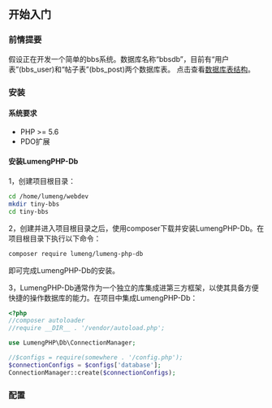## 开始入门

### 前情提要

假设正在开发一个简单的bbs系统。数据库名称“bbsdb”，目前有“用户表”(bbs_user)和“帖子表”(bbs_post)两个数据库表。
点击查看[数据库表结构](/tests/resources/database.sql)。

### 安装

#### 系统要求

* PHP >= 5.6
* PDO扩展

#### 安装LumengPHP-Db

1，创建项目根目录：
```bash
cd /home/lumeng/webdev
mkdir tiny-bbs
cd tiny-bbs
```

2，创建并进入项目根目录之后，使用composer下载并安装LumengPHP-Db。在项目根目录下执行以下命令：
```bash
composer require lumeng/lumeng-php-db
```
即可完成LumengPHP-Db的安装。

3，LumengPHP-Db通常作为一个独立的库集成进第三方框架，以使其具备方便快捷的操作数据库的能力。在项目中集成LumengPHP-Db：
```php
<?php
//composer autoloader
//require __DIR__ . '/vendor/autoload.php';

use LumengPHP\Db\ConnectionManager;

//$configs = require(somewhere . '/config.php');
$connectionConfigs = $configs['database'];
ConnectionManager::create($connectionConfigs);
```

### 配置